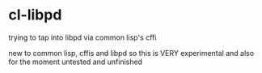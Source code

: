 # cl-libpd
trying to tap into libpd via common lisp's cffi


new to common lisp, cffis and libpd so this is VERY experimental and also for the moment untested and unfinished